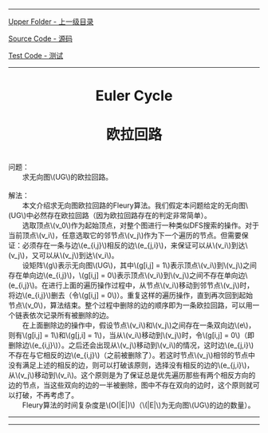 <script type="text/javascript" async src="//cdn.bootcss.com/mathjax/2.7.0/MathJax.js?config=TeX-AMS-MML_HTMLorMML"></script>
<script type="text/javascript" async src="https://cdnjs.cloudflare.com/ajax/libs/mathjax/2.7.1/MathJax.js?config=TeX-MML-AM_CHTML"></script>


--------
[Upper Folder - 上一级目录](../../)

[Source Code - 源码](https://github.com/zhaochenyou/Way-to-Algorithm/blob/master/src/GraphTheory/Traverse/EulerCycle.hpp)

[Test Code - 测试](https://github.com/zhaochenyou/Way-to-Algorithm/blob/master/src/GraphTheory/Traverse/EulerCycle.cpp)


--------

<div>
<h1 align="center">Euler Cycle</h1>
<h1 align="center">欧拉回路</h1>
<br>
问题： <br>
&emsp;&emsp;求无向图\(UG\)的欧拉回路。 <br>
<br>
解法： <br>
&emsp;&emsp;本文介绍求无向图欧拉回路的Fleury算法。我们假定本问题给定的无向图\(UG\)中必然存在欧拉回路（因为欧拉回路存在的判定非常简单）。 <br>
&emsp;&emsp;选取顶点\(v_0\)作为起始顶点，对整个图进行一种类似DFS搜索的操作。对于当前顶点\(v_i\)，任意选取它的邻节点\(v_j\)作为下一个遍历的节点。但需要保证：必须存在一条与边\(e_{i,j}\)相反的边\(e_{j,i}\)，来保证可以从\(v_i\)到达\(v_j\)，又可以从\(v_j\)到达\(v_i\)。 <br>
&emsp;&emsp;设矩阵\(g\)表示无向图\(UG\)，其中\(g[i,j] = 1\)表示顶点\(v_i\)到\(v_j\)之间存在单向边\(e_{i,j}\)，\(g[i,j] = 0\)表示顶点\(v_i\)到\(v_j\)之间不存在单向边\(e_{i,j}\)。在进行上面的遍历操作过程中，从节点\(v_i\)移动到邻节点\(v_j\)时，将边\(e_{i,j}\)删去（令\(g[i,j] = 0\)）。重复这样的遍历操作，直到再次回到起始节点\(v_0\)，算法结束。整个过程中删除的边的顺序即为一条欧拉回路，可以用一个链表依次记录所有被删除的边。 <br>
&emsp;&emsp;在上面删除边的操作中，假设节点\(v_i\)和\(v_j\)之间存在一条双向边\(e\)，则有\(g[i,j] = 1\)和\(g[j,i] = 1\)，当从\(v_i\)移动到\(v_j\)时，令\(g[i,j] = 0\)（即删除边\(e_{i,j}\)）。之后还会出现从\(v_j\)移动到\(v_i\)的情况，这时边\(e_{j,i}\)不存在与它相反的边\(e_{i,j}\)（之前被删除了）。若这时节点\(v_j\)相邻的节点中没有满足上述的相反的边，则可以打破该原则，选择没有相反的边的\(e_{j,i}\)，从\(v_j\)移动到\(v_i\)。这个原则是为了保证总是优先遍历那些有两个相反方向的边的节点，当这些双向的边的一半被删除，图中不存在双向的边时，这个原则就可以打破，不再考虑了。 <br>
&emsp;&emsp;Fleury算法的时间复杂度是\(O(|E|)\)（\(|E|\)为无向图\(UG\)的边的数量）。 <br>
</div>


--------
--------
